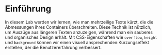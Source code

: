 # Einführung

In diesem Lab werden wir lernen, wie man mehrzeilige Texte kürzt, die die Abmessungen ihres Containers überschreiten. Diese Technik ist nützlich, um Auszüge aus längeren Texten anzuzeigen, während man ein sauberes und organisches Design erhält. Mit CSS-Eigenschaften wie `overflow`, `height` und `background` können wir einen visuell ansprechenden Kürzungseffekt erstellen, der die Benutzererfahrung verbessert.
